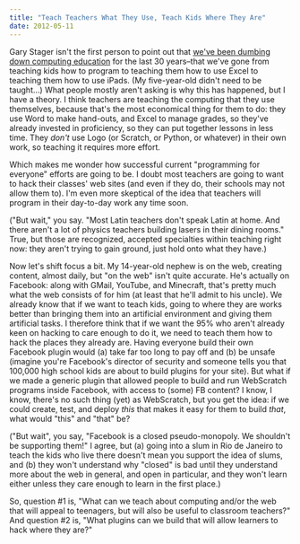 ```yaml
---
title: "Teach Teachers What They Use, Teach Kids Where They Are"
date: 2012-05-11
---
```

<p>Gary Stager isn't the first person to point out that <a href="http://stager.tv/blog/?p=2691">we've been dumbing down computing education</a> for the last 30 years–that we've gone from teaching kids how to program to teaching them how to use Excel to teaching them how to use iPads.  (My five-year-old didn't need to be taught…)  What people mostly aren't asking is why this has happened, but I have a theory.  I think teachers are teaching the computing that they use themselves, because that's the most economical thing for them to do: they use Word to make hand-outs, and Excel to manage grades, so they've already invested in proficiency, so they can put together lessons in less time.  They <em>don't</em> use Logo (or Scratch, or Python, or whatever) in their own work, so teaching it requires more effort.</p>

<p>Which makes me wonder how successful current "programming for everyone" efforts are going to be. I doubt most teachers are going to want to hack their classes' web sites (and even if they do, their schools may not allow them to).  I'm even more skeptical of the idea that teachers will program in their day-to-day work any time soon.</p>

<p>("But wait," you say. "Most Latin teachers don't speak Latin at home. And there aren't a lot of physics teachers building lasers in their dining rooms." True, but those are recognized, accepted specialties within teaching right now: they aren't trying to gain ground, just hold onto what they have.)</p>

<p>Now let's shift focus a bit. My 14-year-old nephew is on the web, creating content, almost daily, but "on the web" isn't quite accurate. He's actually on Facebook: along with GMail, YouTube, and Minecraft, that's pretty much what the web consists of for him (at least that he'll admit to his uncle). We already know that if we want to teach kids, going to where they are works better than bringing them into an artificial environment and giving them artificial tasks. I therefore think that if we want the 95% who aren't already keen on hacking to care enough to do it, we need to teach them how to hack the places they already are. Having everyone build their own Facebook plugin would (a) take far too long to pay off and (b) be unsafe (imagine you're Facebook's director of security and someone tells you that 100,000 high school kids are about to build plugins for your site).  But what if we made a generic plugin that allowed people to build and run WebScratch programs inside Facebook, with access to (some) FB content?  I know, I know, there's no such thing (yet) as WebScratch, but you get the idea: if we could create, test, and deploy <em>this</em> that makes it easy for them to build <em>that</em>, what would "this" and "that" be?</p>

<p>("But wait", you say, "Facebook is a closed pseudo-monopoly. We shouldn't be supporting them!" I agree, but (a) going into a slum in Rio de Janeiro to teach the kids who live there doesn't mean you support the idea of slums, and (b) they won't understand why "closed" is bad until they understand more about the web in general, and open in particular, and they won't learn either unless they care enough to learn in the first place.)</p>

<p>So, question #1 is, "What can we teach about computing and/or the web that will appeal to teenagers, but will also be useful to classroom teachers?"  And question #2 is, "What plugins can we build that will allow learners to hack where they are?"</p>
